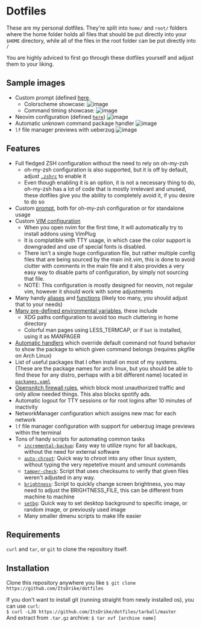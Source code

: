# Dotfiles

These are my personal dotfiles. They're split into `home/` and `root/` folders where the home folder holds all files that should be put directly into your `$HOME` directory, while all of the files in the root folder can be put directly into `/`

You are highly adviced to first go through these dotfiles yourself and adjust them to your liking.


## Sample images

- Custom prompt (defined [here](home/.config/shell/theme).
  - Colorscheme showcase: ![image](https://user-images.githubusercontent.com/20902250/117699472-69ab5d80-b1b4-11eb-85a8-2b039bc1599a.png)
  - Command timing showcase: ![image](https://user-images.githubusercontent.com/20902250/129356038-f1373183-ee50-4cc9-a602-a1215b5d1e5f.png)
- Neovim configuration (defined [`here`](home/.config/nvim/)) ![image](https://user-images.githubusercontent.com/20902250/129356722-9eb1e813-62c4-4ad1-ad49-114f69700f80.png)
- Automatic unknown command package handler ![image](https://user-images.githubusercontent.com/20902250/129359888-629a4f28-64bd-4c90-8e87-de75a9b8997d.png)
- `lf` file manager previews with ueberzug ![image](https://user-images.githubusercontent.com/20902250/129359042-b0594788-bc14-4294-bba2-8cba8e30cd94.png)

## Features

- Full fledged ZSH configuration without the need to rely on oh-my-zsh
  - oh-my-zsh configuration is also supported, but it is off by default, adjust [`.zshrc`](home/.config/zsh/.zshrc) to enable it
  - Even though enabling it is an option, it is not a necessary thing to do, oh-my-zsh has a lot of code that is mostly irrelevant and unused, these dotfiles give you the ability to completely avoid it, if you desire to do so
- Custom [prompt](home/.config/shell/theme), both for oh-my-zsh configuration or for standalone usage
- Custom [VIM configuration](home/.config/nvim) 
  - When you open nvim for the first time, it will automatically try to install addons using VimPlug
  - It is complatible with TTY usage, in which case the color support is downgraded and use of special fonts is disabled.
  - There isn't a single huge configuration file, but rather multiple config files that are being sourced by the main init.vim, this is done to avoid clutter with comments in the main file and it also provides a very easy way to disable parts of configuration, by simply not sourcing that file.
  - NOTE: This configuration is mostly designed for neovim, not regular vim, however it should work with some adjustments
- Many handy [aliases](home/.config/shell/aliases) and [functions](home/.config/shell/functions) (likely too many, you should adjust that to your needs)
- [Many pre-defined environmental variables](home/.config/shell/environ), these include
  - XDG paths configuration to avoid too much cluttering in home directory
  - Colorful man pages using LESS_TERMCAP, or if `bat` is installed, using it as MANPAGER
- [Automatic handlers](home/.config/shell/handlers) which override default command not found behavior to show the package to which given command belongs (requires pkgfile on Arch Linux)
- List of useful packages that I often install on most of my systems. (These are the package names for arch linux, but you should be able to find these for any distro, perhaps with a bit different name) located in [`packages.yaml`](packages.yaml)
- [Opensnitch firewall rules](root/etc/opensnitchd/rules), which block most unauthorized traffic and only allow needed things. This also blocks spotify ads.
- Automatic logout for TTY sessions or for root logins after 10 minutes of inactivity
- NetworkManager configuration which assigns new mac for each network
- `lf` file manager configuration with support for ueberzug image previews within the terminal
- Tons of handy scripts for automating common tasks
  - [`incremental-backup`](root/usr/local/bin/incremental-backup): Easy way to utilize rsync for all backups, without the need for external software
  - [`auto-chroot`](root/usr/local/bin/auto-chroot): Quick way to chroot into any other linux system, without typing the very repetetive mount and umount commands
  - [`tamper-check`](root/usr/local/bin/tamper-check): Script that uses checksums to verify that given files weren't adjusted in any way.
  - [`brightness`](home/.local/bin/scripts/brightness): Script to quickly change screen brightness, you may need to adjust the BRIGHTNESS_FILE, this can be different from machine to machine
  - [`setbg`](home/.local/bin/scripts/setbg): Quick way to set desktop background to specific image, or random image, or previously used image
  - Many smaller dmenu scripts to make life easier
 

## Requirements

`curl` and `tar`, or `git` to clone the repository itself.

## Installation

Clone this repository anywhere you like
`$ git clone https://github.com/ItsDrike/dotfiles`

If you don't want to install git (running straight from newly installed os), you can use `curl`: <br>
`$ curl -LJO https://github.com/ItsDrike/dotfiles/tarball/master` <br>
And extract from `.tar.gz` archive:
`$ tar xvf [archive name]`
